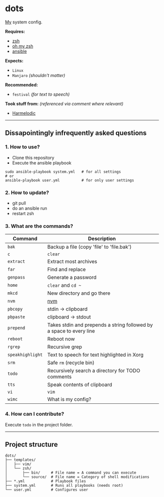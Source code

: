 # **dots**

[My](https://github.com/Joe-Dowd) system config.

**Requires:** 
 - [zsh](https://sourceforge.net/projects/zsh)
 - [oh my zsh](https://github.com/ohmyzsh/ohmyzsh)
 - [ansible](https://www.ansible.com/)

**Expects:**
 - `Linux`
 - `Manjaro` *(shouldn't matter)*

**Recommended:**
 - `festival` *(for text to speech)*

**Took stuff from:** *(referenced via comment where relevant)*
- [Harmelodic](https://gitlab.com/Harmelodic/dots)

---

## Dissapointingly infrequently asked questions
### **1. How to use?**
 - Clone this repository
 - Execute the ansible playbook

```
sudo ansible-playbook system.yml   # for all settings
# or
ansible-playbook user.yml          # for only user settings
```

### **2. How to update?**
 - git pull
 - do an ansible run
 - restart zsh

### **3. What are the commands?**
| Command | Description |
| --- | ----------- |
| `bak` | Backup a file (copy 'file' to 'file.bak') |
| `c` | `clear` |
| `extract` | Extract most archives |
| `far` | Find and replace |
| `genpass` | Generate a password |
| `home` | `clear` and `cd ~` |
| `mkcd` | New directory and go there |
| `nvm` | [nvm](https://github.com/nvm-sh/nvm) |
| `pbcopy` | stdin -> clipboard |
| `pbpaste` | clipboard -> stdout |
| `prepend` | Takes stdin and prepends a string followed by a space to every line |
| `reboot` | Reboot now |
| `rgrep` | Recursive grep |
| `speakhighlight` | Text to speech for text highlighted in Xorg |
| `srm` | Safe `rm` (recycle bin) |
| `todo` | Recursively search a directory for TODO comments |
| `tts` | Speak contents of clipboard |
| `vi` | `vim` |
| `wimc` | What is my config? |


### **4. How can I contribute?**

Execute `todo` in the project folder.

---

## **Project structure**

```
dots/
├── templates/
│   ├── vim/
│   └── zsh/
│       ├── bin/     # File name = A command you can execute
│       └── source/  # File name = Category of shell modifications
├── *.yml            # Playbook files
├── system.yml       # Runs all playbooks (needs root)
└── user.yml         # Configures user
```
